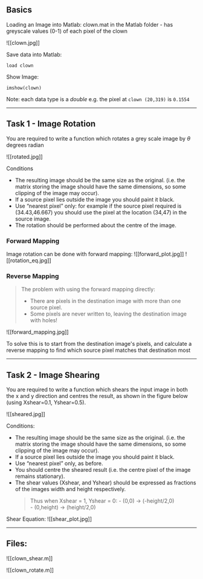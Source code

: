 ## Basics

Loading an Image into Matlab:
clown.mat in the Matlab folder - has greyscale values (0-1) of each pixel of the clown

![[clown.jpg]]

Save data into Matlab:
``` 
load clown
```

Show Image:
```
imshow(clown)
```

Note: each data type is a *double*
e.g. the pixel at `clown (20,319)` is `0.1554`

---
## Task 1 - Image Rotation

You are required to write a function which rotates a grey scale image by $\theta$ degrees radian

![[rotated.jpg]]

Conditions
- The resulting image should be the same size as the original. (i.e. the matrix storing the image should have the same dimensions, so some clipping of the image may occur).
- If a source pixel lies outside the image you should paint it black.
- Use “nearest pixel” only: for example if the source pixel required is (34.43,46.667) you should use the pixel at the location (34,47) in the source image.
- The rotation should be performed about the centre of the image.
### Forward Mapping

Image rotation can be done with forward mapping:
![[forward_plot.jpg]]
![[rotation_eq.jpg]]

### Reverse Mapping

> The problem with using the forward mapping directly:
> * There are pixels in the destination image with more than one source pixel. 
> * Some pixels are never written to, leaving the destination image with holes!

![[forward_mapping.jpg]]

To solve this is to start from the destination image's pixels, and calculate a reverse mapping to find which source pixel matches that destination most

---
## Task 2 - Image Shearing

You are required to write a function which shears the input image in both the x and y direction and centres the result, as shown in the figure below (using Xshear=0.1, Yshear=0.5).

![[sheared.jpg]]

Conditions:
- The resulting image should be the same size as the original. (i.e. the matrix storing the image should have the same dimensions, so some clipping of the image may occur).
- If a source pixel lies outside the image you should paint it black.
- Use “nearest pixel” only, as before.
- You should centre the sheared result (i.e. the centre pixel of the image remains stationary).
- The shear values (Xshear, and Yshear) should be expressed as fractions of the images width and height respectively.
	>Thus when Xshear = 1, Yshear = 0: 
		- (0,0) -> (-height/2,0)  
		- (0,height) -> (height/2,0)

Shear Equation: 
![[shear_plot.jpg]]

--- 
## Files:

![[clown_shear.m]]

![[clown_rotate.m]]
